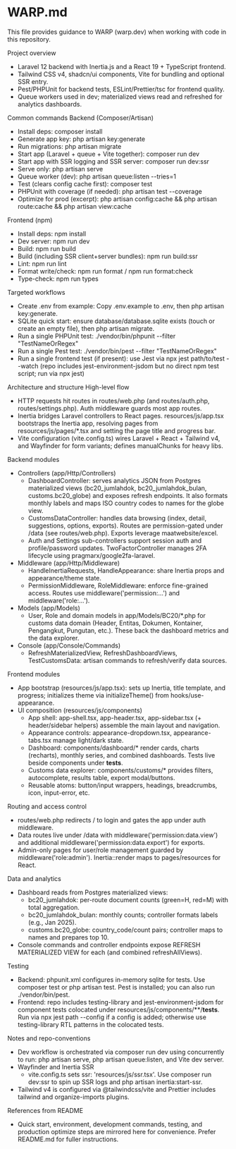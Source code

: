 # WARP.md

This file provides guidance to WARP (warp.dev) when working with code in this repository.

Project overview
- Laravel 12 backend with Inertia.js and a React 19 + TypeScript frontend.
- Tailwind CSS v4, shadcn/ui components, Vite for bundling and optional SSR entry.
- Pest/PHPUnit for backend tests, ESLint/Prettier/tsc for frontend quality.
- Queue workers used in dev; materialized views read and refreshed for analytics dashboards.

Common commands
Backend (Composer/Artisan)
- Install deps: composer install
- Generate app key: php artisan key:generate
- Run migrations: php artisan migrate
- Start app (Laravel + queue + Vite together): composer run dev
- Start app with SSR logging and SSR server: composer run dev:ssr
- Serve only: php artisan serve
- Queue worker (dev): php artisan queue:listen --tries=1
- Test (clears config cache first): composer test
- PHPUnit with coverage (if needed): php artisan test --coverage
- Optimize for prod (excerpt): php artisan config:cache && php artisan route:cache && php artisan view:cache

Frontend (npm)
- Install deps: npm install
- Dev server: npm run dev
- Build: npm run build
- Build (including SSR client+server bundles): npm run build:ssr
- Lint: npm run lint
- Format write/check: npm run format / npm run format:check
- Type-check: npm run types

Targeted workflows
- Create .env from example: Copy .env.example to .env, then php artisan key:generate.
- SQLite quick start: ensure database/database.sqlite exists (touch or create an empty file), then php artisan migrate.
- Run a single PHPUnit test: ./vendor/bin/phpunit --filter "TestNameOrRegex"
- Run a single Pest test: ./vendor/bin/pest --filter "TestNameOrRegex"
- Run a single frontend test (if present): use Jest via npx jest path/to/test --watch (repo includes jest-environment-jsdom but no direct npm test script; run via npx jest)

Architecture and structure
High-level flow
- HTTP requests hit routes in routes/web.php (and routes/auth.php, routes/settings.php). Auth middleware guards most app routes.
- Inertia bridges Laravel controllers to React pages. resources/js/app.tsx bootstraps the Inertia app, resolving pages from resources/js/pages/*.tsx and setting the page title and progress bar.
- Vite configuration (vite.config.ts) wires Laravel + React + Tailwind v4, and Wayfinder for form variants; defines manualChunks for heavy libs.

Backend modules
- Controllers (app/Http/Controllers)
  - DashboardController: serves analytics JSON from Postgres materialized views (bc20_jumlahdok, bc20_jumlahdok_bulan, customs.bc20_globe) and exposes refresh endpoints. It also formats monthly labels and maps ISO country codes to names for the globe view.
  - CustomsDataController: handles data browsing (index, detail, suggestions, options, exports). Routes are permission-gated under /data (see routes/web.php). Exports leverage maatwebsite/excel.
  - Auth and Settings sub-controllers support session auth and profile/password updates. TwoFactorController manages 2FA lifecycle using pragmarx/google2fa-laravel.
- Middleware (app/Http/Middleware)
  - HandleInertiaRequests, HandleAppearance: share Inertia props and appearance/theme state.
  - PermissionMiddleware, RoleMiddleware: enforce fine-grained access. Routes use middleware('permission:...') and middleware('role:...').
- Models (app/Models)
  - User, Role and domain models in app/Models/BC20/*.php for customs data domain (Header, Entitas, Dokumen, Kontainer, Pengangkut, Pungutan, etc.). These back the dashboard metrics and the data explorer.
- Console (app/Console/Commands)
  - RefreshMaterializedView, RefreshDashboardViews, TestCustomsData: artisan commands to refresh/verify data sources.

Frontend modules
- App bootstrap (resources/js/app.tsx): sets up Inertia, title template, and progress; initializes theme via initializeTheme() from hooks/use-appearance.
- UI composition (resources/js/components)
  - App shell: app-shell.tsx, app-header.tsx, app-sidebar.tsx (+ header/sidebar helpers) assemble the main layout and navigation.
  - Appearance controls: appearance-dropdown.tsx, appearance-tabs.tsx manage light/dark state.
  - Dashboard: components/dashboard/* render cards, charts (recharts), monthly series, and combined dashboards. Tests live beside components under __tests__.
  - Customs data explorer: components/customs/* provides filters, autocomplete, results table, export modal/buttons.
  - Reusable atoms: button/input wrappers, headings, breadcrumbs, icon, input-error, etc.

Routing and access control
- routes/web.php redirects / to login and gates the app under auth middleware.
- Data routes live under /data with middleware('permission:data.view') and additional middleware('permission:data.export') for exports.
- Admin-only pages for user/role management guarded by middleware('role:admin'). Inertia::render maps to pages/resources for React.

Data and analytics
- Dashboard reads from Postgres materialized views:
  - bc20_jumlahdok: per-route document counts (green=H, red=M) with total aggregation.
  - bc20_jumlahdok_bulan: monthly counts; controller formats labels (e.g., Jan 2025).
  - customs.bc20_globe: country_code/count pairs; controller maps to names and prepares top 10.
- Console commands and controller endpoints expose REFRESH MATERIALIZED VIEW for each (and combined refreshAllViews).

Testing
- Backend: phpunit.xml configures in-memory sqlite for tests. Use composer test or php artisan test. Pest is installed; you can also run ./vendor/bin/pest.
- Frontend: repo includes testing-library and jest-environment-jsdom for component tests colocated under resources/js/components/**/__tests__. Run via npx jest path --config if a config is added; otherwise use testing-library RTL patterns in the colocated tests.

Notes and repo-conventions
- Dev workflow is orchestrated via composer run dev using concurrently to run: php artisan serve, php artisan queue:listen, and Vite dev server.
- Wayfinder and Inertia SSR
  - vite.config.ts sets ssr: 'resources/js/ssr.tsx'. Use composer run dev:ssr to spin up SSR logs and php artisan inertia:start-ssr.
- Tailwind v4 is configured via @tailwindcss/vite and Prettier includes tailwind and organize-imports plugins.

References from README
- Quick start, environment, development commands, testing, and production optimize steps are mirrored here for convenience. Prefer README.md for fuller instructions.


